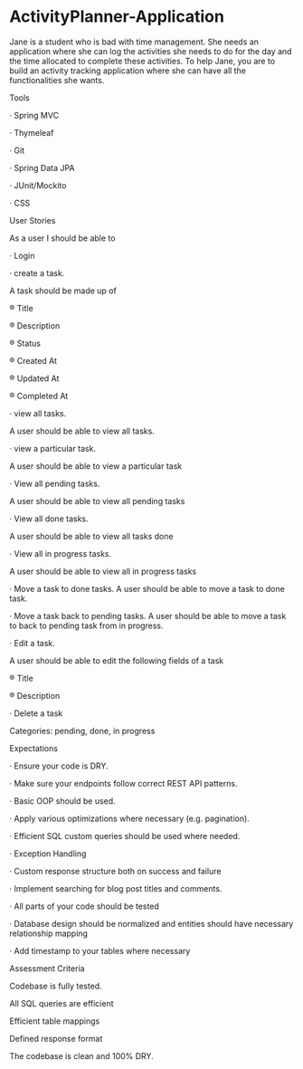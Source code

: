 # ActivityPlanner-Application

Jane is a student who is bad with time management. She needs an application where she can log the activities she needs to do for the day and the time allocated to complete these activities. To help Jane, you are to build an activity tracking application where she can have all the functionalities she wants.

Tools

· Spring MVC

· Thymeleaf

· Git

· Spring Data JPA

· JUnit/Mockito

· CSS

User Stories

As a user I should be able to

· Login

· create a task.

A task should be made up of

® Title

® Description

® Status

® Created At

® Updated At

® Completed At

· view all tasks.

A user should be able to view all tasks.

· view a particular task.

A user should be able to view a particular task

· View all pending tasks.

A user should be able to view all pending tasks

· View all done tasks.

A user should be able to view all tasks done

· View all in progress tasks.

A user should be able to view all in progress tasks

· Move a task to done tasks. A user should be able to move a task to done task.

· Move a task back to pending tasks. A user should be able to move a task to back to pending task from in progress.

· Edit a task.

A user should be able to edit the following fields of a task

® Title

® Description

· Delete a task

Categories: pending, done, in progress

Expectations

· Ensure your code is DRY.

· Make sure your endpoints follow correct REST API patterns.

· Basic OOP should be used.

· Apply various optimizations where necessary (e.g. pagination).

· Efficient SQL custom queries should be used where needed.

· Exception Handling

· Custom response structure both on success and failure

· Implement searching for blog post titles and comments.

· All parts of your code should be tested

· Database design should be normalized and entities should have necessary relationship mapping

· Add timestamp to your tables where necessary

Assessment Criteria

Codebase is fully tested.

All SQL queries are efficient

Efficient table mappings

Defined response format

The codebase is clean and 100% DRY.
